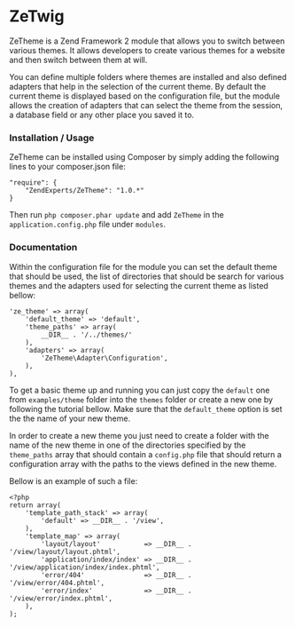ZeTwig
====
ZeTheme is a Zend Framework 2 module that allows you to switch between various themes.
It allows developers to create various themes for a website and then switch between them at will.

You can define multiple folders where themes are installed and also defined adapters that help in the selection of the current theme.
By default the current theme is displayed based on the configuration file, but the module allows the creation of adapters that can select 
the theme from the session, a database field or any other place you saved it to.

### Installation / Usage

ZeTheme can be installed using Composer by simply adding the following lines to your composer.json file:

    "require": {
        "ZendExperts/ZeTheme": "1.0.*"
    }
    
Then run `php composer.phar update` and add `ZeTheme` in the `application.config.php` file under `modules`.

### Documentation

Within the configuration file for the module you can set the default theme that should be used, the list of directories 
that should be search for various themes and the adapters used for selecting the current theme as listed bellow:

    'ze_theme' => array(
        'default_theme' => 'default',
        'theme_paths' => array(
            __DIR__ . '/../themes/'
        ),
        'adapters' => array(
            'ZeTheme\Adapter\Configuration',
        ),
    ),
    
To get a basic theme up and running you can just copy the `default` one from `examples/theme` folder into the `themes` folder or create a 
new one by following the tutorial bellow. Make sure that the `default_theme` option is set the the name of your new theme.
     
In order to create a new theme you just need to create a folder with the name of the new theme in one of the directories 
specified by the `theme_paths` array that should contain a `config.php` file that should return a configuration array with 
the paths to the views defined in the new theme.

Bellow is an example of such a file:

    <?php
    return array(
        'template_path_stack' => array(
            'default' => __DIR__ . '/view',
        ),
        'template_map' => array(
            'layout/layout'           => __DIR__ . '/view/layout/layout.phtml',
            'application/index/index' => __DIR__ . '/view/application/index/index.phtml',
            'error/404'               => __DIR__ . '/view/error/404.phtml',
            'error/index'             => __DIR__ . '/view/error/index.phtml', 
        ),
    );

